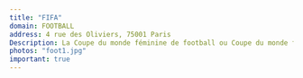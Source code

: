 ```yaml
---
title: "FIFA"
domain: FOOTBALL
address: 4 rue des Oliviers, 75001 Paris
Description: La Coupe du monde féminine de football ou Coupe du monde féminine de la FIFA est une compétition internationale de football qui se déroule ordinairement tous les quatre ans. Elle est organisée par la FIFA et met aux prises des sélections nationales. 
photos: "foot1.jpg"
important: true
---
```

